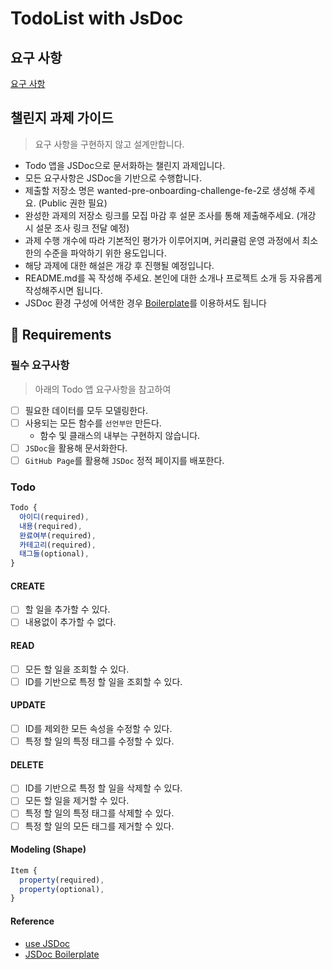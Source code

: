 # TodoList with JsDoc

## 요구 사항

[요구 사항](https://github.com/uhj1993/wanted-pre-onboarding-challenge-fe-2/wiki/%EC%9A%94%EA%B5%AC%EC%82%AC%ED%95%AD)

## 챌린지 과제 가이드

> 요구 사항을 구현하지 않고 설계만합니다.

- Todo 앱을 JSDoc으로 문서화하는 챌린지 과제입니다.
- 모든 요구사항은 JSDoc을 기반으로 수행합니다.
- 제출할 저장소 명은 wanted-pre-onboarding-challenge-fe-2로 생성해 주세요. (Public 권한 필요)
- 완성한 과제의 저장소 링크를 모집 마감 후 설문 조사를 통해 제출해주세요. (개강 시 설문 조사 링크 전달 예정)
- 과제 수행 개수에 따라 기본적인 평가가 이루어지며, 커리큘럼 운영 과정에서 최소한의 수준을 파악하기 위한 용도입니다.
- 해당 과제에 대한 해설은 개강 후 진행될 예정입니다.
- README.md를 꼭 작성해 주세요. 본인에 대한 소개나 프로젝트 소개 등 자유롭게 작성해주시면 됩니다.
- JSDoc 환경 구성에 어색한 경우 [Boilerplate](https://github.com/pocojang/jsdoc-boilerplate)를 이용하셔도 됩니다

## 📝 Requirements

### 필수 요구사항

> 아래의 Todo 앱 요구사항을 참고하여

- [ ] 필요한 데이터를 모두 모델링한다.
- [ ] 사용되는 모든 함수를 `선언부만` 만든다.
  - 함수 및 클래스의 내부는 구현하지 않습니다.
- [ ] `JSDoc`을 활용해 문서화한다.
- [ ] `GitHub Page`를 활용해 `JSDoc` 정적 페이지를 배포한다.

### Todo

```js
Todo {
  아이디(required),
  내용(required),
  완료여부(required),
  카테고리(required),
  태그들(optional),
}
```

#### CREATE

- [ ] 할 일을 추가할 수 있다.
- [ ] 내용없이 추가할 수 없다.

#### READ

- [ ] 모든 할 일을 조회할 수 있다.
- [ ] ID를 기반으로 특정 할 일을 조회할 수 있다.

#### UPDATE

- [ ] ID를 제외한 모든 속성을 수정할 수 있다.
- [ ] 특정 할 일의 특정 태그를 수정할 수 있다.

#### DELETE

- [ ] ID를 기반으로 특정 할 일을 삭제할 수 있다.
- [ ] 모든 할 일을 제거할 수 있다.
- [ ] 특정 할 일의 특정 태그를 삭제할 수 있다.
- [ ] 특정 할 일의 모든 태그를 제거할 수 있다.

#### Modeling (Shape)

```js
Item {
  property(required),
  property(optional),
}
```

#### Reference

- [use JSDoc](https://jsdoc.app)
- [JSDoc Boilerplate](https://github.com/pocojang/jsdoc-boilerplate)
